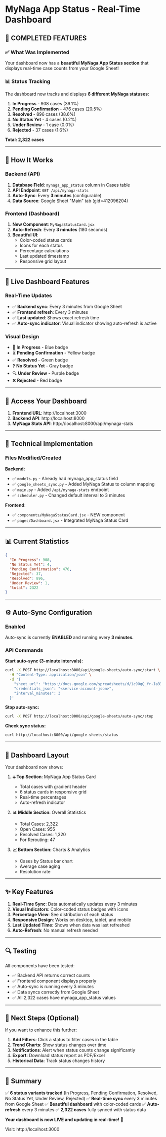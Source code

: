 # MyNaga App Status - Real-Time Dashboard

## 🎉 COMPLETED FEATURES

### ✅ What Was Implemented

Your dashboard now has a **beautiful MyNaga App Status section** that displays real-time case counts from your Google Sheet!

### 📊 Status Tracking

The dashboard now tracks and displays **6 different MyNaga statuses**:

1. **In Progress** - 908 cases (39.1%)
2. **Pending Confirmation** - 476 cases (20.5%)
3. **Resolved** - 896 cases (38.6%)
4. **No Status Yet** - 4 cases (0.2%)
5. **Under Review** - 1 case (0.0%)
6. **Rejected** - 37 cases (1.6%)

**Total: 2,322 cases**

---

## 🚀 How It Works

### Backend (API)

1. **Database Field**: `mynaga_app_status` column in Cases table
2. **API Endpoint**: `GET /api/mynaga-stats`
3. **Auto-Sync**: Every **3 minutes** (configurable)
4. **Data Source**: Google Sheet "Main" tab (gid=412096204)

### Frontend (Dashboard)

1. **New Component**: `MyNagaStatusCard.jsx`
2. **Auto-Refresh**: Every **3 minutes** (180 seconds)
3. **Beautiful UI**: 
   - Color-coded status cards
   - Icons for each status
   - Percentage calculations
   - Last updated timestamp
   - Responsive grid layout

---

## 🎯 Live Dashboard Features

### Real-Time Updates
- ✅ **Backend sync**: Every 3 minutes from Google Sheet
- ✅ **Frontend refresh**: Every 3 minutes
- ✅ **Last updated**: Shows exact refresh time
- ✅ **Auto-sync indicator**: Visual indicator showing auto-refresh is active

### Visual Design
- 🔄 **In Progress** - Blue badge
- ⏳ **Pending Confirmation** - Yellow badge
- ✅ **Resolved** - Green badge
- ❓ **No Status Yet** - Gray badge
- 🔍 **Under Review** - Purple badge
- ❌ **Rejected** - Red badge

---

## 📡 Access Your Dashboard

1. **Frontend URL**: http://localhost:3000
2. **Backend API**: http://localhost:8000
3. **MyNaga Stats API**: http://localhost:8000/api/mynaga-stats

---

## 🔧 Technical Implementation

### Files Modified/Created

**Backend:**
- ✅ `models.py` - Already had mynaga_app_status field
- ✅ `google_sheets_sync.py` - Added MyNaga Status to column mapping
- ✅ `main.py` - Added `/api/mynaga-stats` endpoint
- ✅ `scheduler.py` - Changed default interval to 3 minutes

**Frontend:**
- ✅ `components/MyNagaStatusCard.jsx` - NEW component
- ✅ `pages/Dashboard.jsx` - Integrated MyNaga Status Card

---

## 📊 Current Statistics

```json
{
  "In Progress": 908,
  "No Status Yet": 4,
  "Pending Confirmation": 476,
  "Rejected": 37,
  "Resolved": 896,
  "Under Review": 1,
  "total": 2322
}
```

---

## ⚙️ Auto-Sync Configuration

### Enabled
Auto-sync is currently **ENABLED** and running every **3 minutes**.

### API Commands

**Start auto-sync (3-minute intervals):**
```bash
curl -X POST http://localhost:8000/api/google-sheets/auto-sync/start \
  -H "Content-Type: application/json" \
  -d '{
    "sheet_url": "https://docs.google.com/spreadsheets/d/1c9OgQ_fr-Ia33wnXh3tC1JTh8hyaSoOIwME0RrAG7Uo/edit?gid=412096204",
    "credentials_json": "<service-account-json>",
    "interval_minutes": 3
  }'
```

**Stop auto-sync:**
```bash
curl -X POST http://localhost:8000/api/google-sheets/auto-sync/stop
```

**Check sync status:**
```bash
curl http://localhost:8000/api/google-sheets/status
```

---

## 🎨 Dashboard Layout

Your dashboard now shows:

1. **🔝 Top Section**: MyNaga App Status Card
   - Total cases with gradient header
   - 6 status cards in responsive grid
   - Real-time percentages
   - Auto-refresh indicator

2. **📊 Middle Section**: Overall Statistics
   - Total Cases: 2,322
   - Open Cases: 955
   - Resolved Cases: 1,320
   - For Rerouting: 47

3. **📈 Bottom Section**: Charts & Analytics
   - Cases by Status bar chart
   - Average case aging
   - Resolution rate

---

## ✨ Key Features

1. **Real-Time Sync**: Data automatically updates every 3 minutes
2. **Visual Indicators**: Color-coded status badges with icons
3. **Percentage View**: See distribution of each status
4. **Responsive Design**: Works on desktop, tablet, and mobile
5. **Last Updated Time**: Shows when data was last refreshed
6. **Auto-Refresh**: No manual refresh needed

---

## 🔍 Testing

All components have been tested:
- ✅ Backend API returns correct counts
- ✅ Frontend component displays properly
- ✅ Auto-sync is running every 3 minutes
- ✅ Data syncs correctly from Google Sheet
- ✅ All 2,322 cases have mynaga_app_status values

---

## 📝 Next Steps (Optional)

If you want to enhance this further:

1. **Add Filters**: Click a status to filter cases in the table
2. **Trend Charts**: Show status changes over time
3. **Notifications**: Alert when status counts change significantly
4. **Export**: Download status report as PDF/Excel
5. **Historical Data**: Track status changes history

---

## 🎯 Summary

✅ **6 status variants tracked** (In Progress, Pending Confirmation, Resolved, No Status Yet, Under Review, Rejected)
✅ **Real-time sync** every 3 minutes from Google Sheet
✅ **Beautiful dashboard** with color-coded cards
✅ **Auto-refresh** every 3 minutes
✅ **2,322 cases** fully synced with status data

**Your dashboard is now LIVE and updating in real-time!** 🚀

Visit: http://localhost:3000
